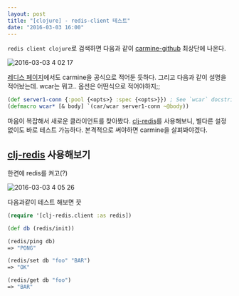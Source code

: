 ```yaml
---
layout: post
title: "[clojure] - redis-client 테스트"
date: "2016-03-03 16:00"
---
```


`redis client clojure`로 검색하면 다음과 같이 [carmine-github] 최상단에 나온다.

![2016-03-03 4 02 17](https://cloud.githubusercontent.com/assets/562341/13486985/6acac470-e159-11e5-9300-e44d59954782.png)

[레디스 페이지]에서도  carmine을 공식으로 적어둔 듯하다. 그리고 다음과 같이 설명을 적어놨는데.
wcar는 뭐고.. 옵션은 어떤식으로 적어야하지;;


```clojure
(def server1-conn {:pool {<opts>} :spec {<opts>}}) ; See `wcar` docstring for opts
(defmacro wcar* [& body] `(car/wcar server1-conn ~@body))
```

마음이 복잡해서 새로운 클라이언트를 찾아봤다.
[clj-redis]를 사용해보니, 별다른 설정없이도 바로 테스트 가능하다.
본격적으로 써야하면 carmine을 살펴봐야겠다.

## [clj-redis] 사용해보기

한켠에 redis를 켜고(?)

![2016-03-03 4 05 26](https://cloud.githubusercontent.com/assets/562341/13487033/d31e781e-e159-11e5-80b7-a52c667619ca.png)

다음과같이 테스트 해보면 끗

```clojure
(require '[clj-redis.client :as redis])

(def db (redis/init))

(redis/ping db)
=> "PONG"

(redis/set db "foo" "BAR")
=> "OK"

(redis/get db "foo")
=> "BAR"
```

[carmine-github]: https://github.com/ptaoussanis/carmine
[레디스 페이지]: http://redis.io/clients#clojure
[clj-redis]: https://github.com/mmcgrana/clj-redis
